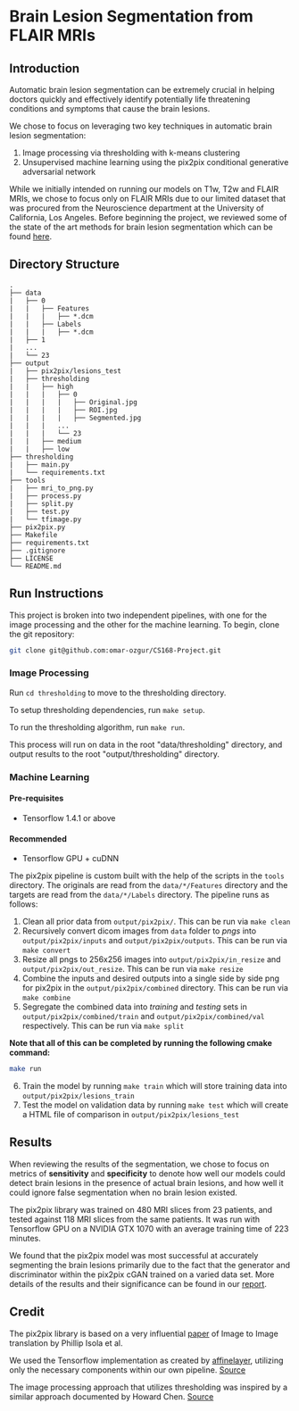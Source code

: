 # Brain Lesion Segmentation from FLAIR MRIs

## Introduction

Automatic brain lesion segmentation can be extremely crucial in helping doctors quickly and effectively identify potentially life threatening conditions and symptoms that cause the brain lesions.

We chose to focus on leveraging two key techniques in automatic brain lesion segmentation:
1. Image processing via thresholding with k-means clustering
2. Unsupervised machine learning using the pix2pix conditional generative adversarial network

While we initially intended on running our models on T1w, T2w and FLAIR MRIs, we chose to focus only on FLAIR MRIs due to our limited dataset that was procured from the Neuroscience department at the University of California, Los Angeles. Before beginning the project, we reviewed some of the state of the art methods for brain lesion segmentation which can be found [here](https://drive.google.com/file/d/16AWvtvrqFEP6ZTUXRjxh-rrSpnvnF8ie/view?usp=sharing).

## Directory Structure
```
.
├── data
|   ├── 0
|   |   ├── Features
|   |   |   ├── *.dcm
|   |   ├── Labels
|   |   |   ├── *.dcm
|   ├── 1
|   ...
|   └── 23
├── output
|   ├── pix2pix/lesions_test
|   ├── thresholding
|   |   ├── high
|   |   |   ├── 0
|   |   |   |   ├── Original.jpg
|   |   |   |   ├── ROI.jpg
|   |   |   |   ├── Segmented.jpg
|   |   |   ...
|   |   |   └── 23
|   |   ├── medium
|   |   ├── low
├── thresholding
|   ├── main.py
|   └── requirements.txt
├── tools
|   ├── mri_to_png.py
|   ├── process.py
|   ├── split.py
|   ├── test.py
|   └── tfimage.py
├── pix2pix.py
├── Makefile
├── requirements.txt
├── .gitignore
├── LICENSE
└── README.md
```

## Run Instructions

This project is broken into two independent pipelines, with one for the image processing and the other for the machine learning. To begin, clone the git repository:
```bash
git clone git@github.com:omar-ozgur/CS168-Project.git
```

### Image Processing

Run `cd thresholding` to move to the thresholding directory.

To setup thresholding dependencies, run `make setup`.

To run the thresholding algorithm, run `make run`.

This process will run on data in the root "data/thresholding" directory, and output results to the root "output/thresholding" directory.

### Machine Learning

#### Pre-requisites

* Tensorflow 1.4.1 or above

#### Recommended

* Tensorflow GPU + cuDNN

The pix2pix pipeline is custom built with the help of the scripts in the `tools` directory. The originals are read from the `data/*/Features` directory and the targets are read from the `data/*/Labels` directory. The pipeline runs as follows:
1. Clean all prior data from `output/pix2pix/`. This can be run via `make clean`
2. Recursively convert dicom images from `data` folder to _pngs_ into `output/pix2pix/inputs` and `output/pix2pix/outputs`. This can be run via `make convert`
3. Resize all pngs to 256x256 images into `output/pix2pix/in_resize` and `output/pix2pix/out_resize`. This can be run via `make resize`
4. Combine the inputs and desired outputs into a single side by side png for pix2pix in the `output/pix2pix/combined` directory. This can be run via `make combine`
5. Segregate the combined data into _training_ and _testing_ sets in `output/pix2pix/combined/train` and `output/pix2pix/combined/val` respectively. This can be run via `make split`

**Note that all of this can be completed by running the following cmake command:**
```bash
make run
```
6. Train the model by running `make train` which will store training data into `output/pix2pix/lesions_train`
7. Test the model on validation data by running `make test` which will create a HTML file of comparison in `output/pix2pix/lesions_test`

## Results

When reviewing the results of the segmentation, we chose to focus on metrics of **sensitivity** and **specificity** to denote how well our models could detect brain lesions in the presence of actual brain lesions, and how well it could ignore false segmentation when no brain lesion existed.

The pix2pix library was trained on 480 MRI slices from 23 patients, and tested against 118 MRI slices from the same patients. It was run with Tensorflow GPU on a NVIDIA GTX 1070 with an average training time of 223 minutes.

We found that the pix2pix model was most successful at accurately segmenting the brain lesions primarily due to the fact that the generator and discriminator within the pix2pix cGAN trained on a varied data set. More details of the results and their significance can be found in our [report](https://docs.google.com/document/d/1RftqDMoXXs4qWlg8siRhz6chSB2Nw78hr0g1FRWQ9Zw/edit?usp=sharing).

## Credit

The pix2pix library is based on a very influential [paper](https://arxiv.org/pdf/1611.07004v1.pdf) of Image to Image translation by Phillip Isola et al.

We used the Tensorflow implementation as created by [affinelayer](https://github.com/affinelayer/), utilizing only the necessary components within our own pipeline. [Source](https://github.com/affinelayer/pix2pix-tensorflow)

The image processing approach that utilizes thresholding was inspired by a similar approach documented by Howard Chen. [Source](https://www.raddq.com/dicom-processing-segmentation-visualization-in-python/)
